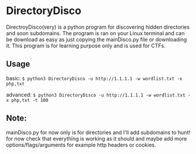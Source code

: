 # DirectoryDisco
DirectroyDisco(very) is a python program for discovering hidden directories and soon subdomains. The program is ran on your Linux terminal and can be download as easy as just copying the mainDisco.py file or downloading it. This program is for learning purpose only and is used for CTFs.


## Usage
basic:
`$ python3 DirectoryDisco -u http://1.1.1.1 -w wordlist.txt -x php,txt`

advanced:
`$ python3 DirectoryDisco -u http://1.1.1.1 -w wordlist.txt -x php,txt -t 100` 

## Note:
mainDisco.py for now only is for directories and I'll add subdomains to hunt! for now check that everything is working as it should and maybe add more options/flags/arguments for example http headers or cookies. 
